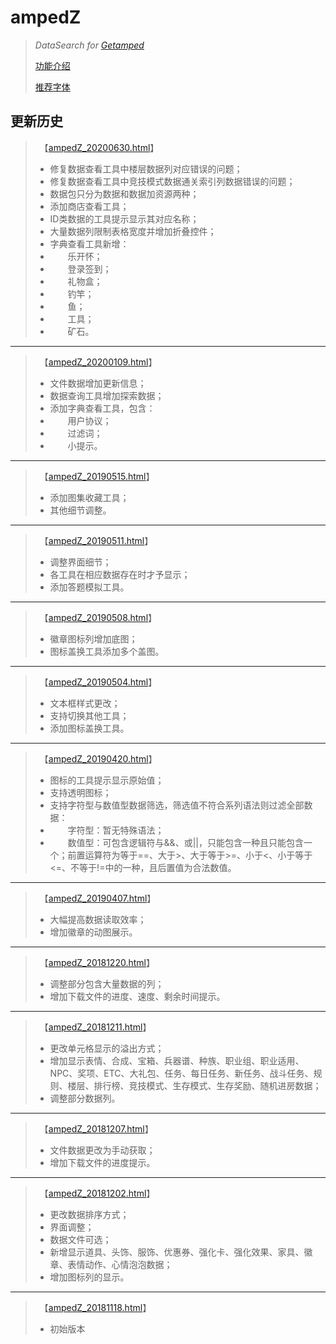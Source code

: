 # ampedZ
>*DataSearch for [Getamped](http://bfo.sdo.com/)*
>
>[功能介绍](README.md)
>
>[推荐字体](FONTS.md)
## 更新历史
>　【[ampedZ_20200630.html](ampedZ_20200630.html)】
>* 修复数据查看工具中楼层数据列对应错误的问题；
>* 修复数据查看工具中竞技模式数据通关索引列数据错误的问题；
>* 数据包只分为数据和数据加资源两种；
>* 添加商店查看工具；
>* ID类数据的工具提示显示其对应名称；
>* 大量数据列限制表格宽度并增加折叠控件；
>* 字典查看工具新增：
>* 　　乐开怀；
>* 　　登录签到；
>* 　　礼物盒；
>* 　　钓竿；
>* 　　鱼；
>* 　　工具；
>* 　　矿石。
>
---
>　【[ampedZ_20200109.html](ampedZ_20200109.html)】
>* 文件数据增加更新信息；
>* 数据查询工具增加探索数据；
>* 添加字典查看工具，包含：
>* 　　用户协议；
>* 　　过滤词；
>* 　　小提示。
>
---
>　【[ampedZ_20190515.html](ampedZ_20190515.html)】
>* 添加图集收藏工具；
>* 其他细节调整。
>
---
>　【[ampedZ_20190511.html](ampedZ_20190511.html)】
>* 调整界面细节；
>* 各工具在相应数据存在时才予显示；
>* 添加答题模拟工具。
>
---
>　【[ampedZ_20190508.html](ampedZ_20190508.html)】
>* 徽章图标列增加底图；
>* 图标盖换工具添加多个盖图。
>
---
>　【[ampedZ_20190504.html](ampedZ_20190504.html)】
>* 文本框样式更改；
>* 支持切换其他工具；
>* 添加图标盖换工具。
>
---
>　【[ampedZ_20190420.html](ampedZ_20190420.html)】
>* 图标的工具提示显示原始值；
>* 支持透明图标；
>* 支持字符型与数值型数据筛选，筛选值不符合系列语法则过滤全部数据：
>* 　　字符型：暂无特殊语法；
>* 　　数值型：可包含逻辑符与&&、或\|\|，只能包含一种且只能包含一个；前置运算符为等于==、大于>、大于等于>=、小于<、小于等于<=、不等于!=中的一种，且后置值为合法数值。
>
---
>　【[ampedZ_20190407.html](ampedZ_20190407.html)】
>* 大幅提高数据读取效率；
>* 增加徽章的动图展示。
>
---
>　【[ampedZ_20181220.html](ampedZ_20181220.html)】
>* 调整部分包含大量数据的列；
>* 增加下载文件的进度、速度、剩余时间提示。
>
---
>　【[ampedZ_20181211.html](ampedZ_20181211.html)】
>* 更改单元格显示的溢出方式；
>* 增加显示表情、合成、宝箱、兵器谱、种族、职业组、职业适用、NPC、奖项、ETC、大礼包、任务、每日任务、新任务、战斗任务、规则、楼层、排行榜、竞技模式、生存模式、生存奖励、随机进房数据；
>* 调整部分数据列。
>
---
>　【[ampedZ_20181207.html](ampedZ_20181207.html)】
>* 文件数据更改为手动获取；
>* 增加下载文件的进度提示。
>
---
>　【[ampedZ_20181202.html](ampedZ_20181202.html)】
>* 更改数据排序方式；
>* 界面调整；
>* 数据文件可选；
>* 新增显示道具、头饰、服饰、优惠券、强化卡、强化效果、家具、徽章、表情动作、心情泡泡数据；
>* 增加图标列的显示。
>
---
>　【[ampedZ_20181118.html](ampedZ_20181118.html)】
>* 初始版本
>
